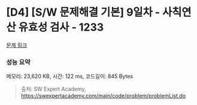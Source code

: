 # [D4] [S/W 문제해결 기본] 9일차 - 사칙연산 유효성 검사 - 1233 

[문제 링크](https://swexpertacademy.com/main/code/problem/problemDetail.do?contestProbId=AV141176AIwCFAYD) 

### 성능 요약

메모리: 23,620 KB, 시간: 122 ms, 코드길이: 845 Bytes



> 출처: SW Expert Academy, https://swexpertacademy.com/main/code/problem/problemList.do